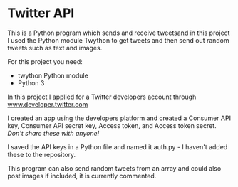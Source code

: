 # Twitter API
This is a Python program which sends and receive tweetsand in this project I used the Python module Twython to get tweets and then send out random tweets such as text and images.

For this project you need:
 - twython Python module
 - Python 3 

In this project I applied for a Twitter developers account through www.developer.twitter.com

I created an app using the developers platform and created a Consumer API key, Consumer API secret key, Access token, and Access token secret. 
*Don't share these with anyone!* 

I saved the API keys in a Python file and named it auth.py - I haven't added these to the repository.

This program can also send random tweets from an array and could also post images if included, it is currently commented.
